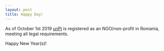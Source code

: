 ```yaml
---
layout: post
title: Happy Day!
---
```


As of October 1st 2019 [unPi](https://www.unpi.ro/english/) is registered as an NGO/non-profit in Romania, meeting all legal requirements.

Happy New Year(s)!

